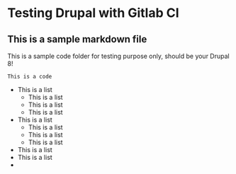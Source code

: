 # Testing Drupal with Gitlab CI

## This is a sample markdown file

This is a sample code folder for testing purpose only, should be your Drupal 8!

    This is a code

- This is a list
  - This is a list
  - This is a list
  - This is a list
- This is a list
  - This is a list
  - This is a list
  - This is a list
- This is a list
- This is a list
- 